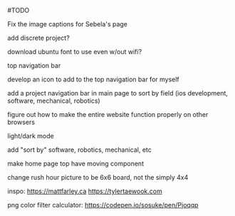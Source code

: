 #TODO

Fix the image captions for Sebela's page

add discrete project?

download ubuntu font to use even w/out wifi?

top navigation bar

develop an icon to add to the top navigation bar for myself

add a project navigation bar in main page to sort by field (ios development, software, mechanical, robotics)

figure out how to make the entire website function properly on other browsers

light/dark mode

add "sort by" software, robotics, mechanical, etc

make home page top have moving component

change rush hour picture to be 6x6 board, not the simply 4x4


inspo:
https://mattfarley.ca
https://tylertaewook.com

png color filter calculator: https://codepen.io/sosuke/pen/Pjoqqp
